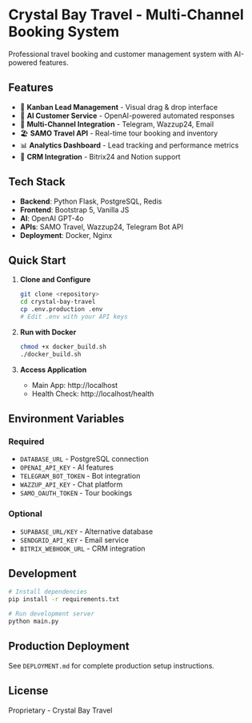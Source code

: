 # Crystal Bay Travel - Multi-Channel Booking System

Professional travel booking and customer management system with AI-powered features.

## Features

- 🎯 **Kanban Lead Management** - Visual drag & drop interface
- 🤖 **AI Customer Service** - OpenAI-powered automated responses  
- 📱 **Multi-Channel Integration** - Telegram, Wazzup24, Email
- 🏖️ **SAMO Travel API** - Real-time tour booking and inventory
- 📊 **Analytics Dashboard** - Lead tracking and performance metrics
- 🔗 **CRM Integration** - Bitrix24 and Notion support

## Tech Stack

- **Backend**: Python Flask, PostgreSQL, Redis
- **Frontend**: Bootstrap 5, Vanilla JS
- **AI**: OpenAI GPT-4o
- **APIs**: SAMO Travel, Wazzup24, Telegram Bot API
- **Deployment**: Docker, Nginx

## Quick Start

1. **Clone and Configure**
   ```bash
   git clone <repository>
   cd crystal-bay-travel
   cp .env.production .env
   # Edit .env with your API keys
   ```

2. **Run with Docker**
   ```bash
   chmod +x docker_build.sh
   ./docker_build.sh
   ```

3. **Access Application**
   - Main App: http://localhost
   - Health Check: http://localhost/health

## Environment Variables

### Required
- `DATABASE_URL` - PostgreSQL connection
- `OPENAI_API_KEY` - AI features
- `TELEGRAM_BOT_TOKEN` - Bot integration
- `WAZZUP_API_KEY` - Chat platform
- `SAMO_OAUTH_TOKEN` - Tour bookings

### Optional
- `SUPABASE_URL/KEY` - Alternative database
- `SENDGRID_API_KEY` - Email service
- `BITRIX_WEBHOOK_URL` - CRM integration

## Development

```bash
# Install dependencies
pip install -r requirements.txt

# Run development server
python main.py
```

## Production Deployment

See `DEPLOYMENT.md` for complete production setup instructions.

## License

Proprietary - Crystal Bay Travel
